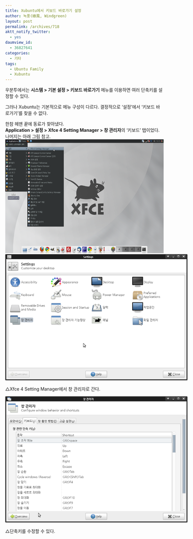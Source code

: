 ```yaml
---
title: Xubuntu에서 키보드 바로가기 설정
author: 녹풍(綠風, Windgreen)
layout: post
permalink: /archives/718
aktt_notify_twitter:
  - yes
daumview_id:
  - 36827641
categories:
  - 기타
tags:
  - Ubuntu Family
  - Xubuntu
---
```

우분투에서는 **시스템 > 기본 설정 > 키보드 바로가기** 메뉴를 이용하면 여러 단축키를 설정할 수 있다. <div>
  그러나 Xubuntu는 기본적으로 메뉴 구성이 다르다. 결정적으로 &#8216;설정&#8217;에서 &#8216;키보드 바로가기&#8217;를 찾을 수 없다.
</div>

<div>
  한참 헤맨 끝에 동료가 찾아냈다.
</div>

<div>
  <b>Application > 설정 > Xfce 4 Setting Manager > 창 관리자</b>의 &#8216;키보드&#8217; 탭이었다.
</div>

<div>
  나머지는 아래 그림 참고.
</div>

<div>
  <img src="/uploads/legacy/old-images/1/cfile29.uf.137E81544D4BC9591894F8.png" class="aligncenter" width="580" height="362" alt="" />
</div>

<div>
  <div style="width: 590px" class="wp-caption aligncenter">
    <img src="/uploads/legacy/old-images/1/cfile28.uf.1961B1504D4BC95820248A.png" width="580" height="401" alt="" /><p class="wp-caption-text">
      △Xfce 4 Setting Manager에서 창 관리자로 간다.
    </p>
  </div>
  
  <div style="width: 590px" class="wp-caption aligncenter">
    <img src="/uploads/legacy/old-images/1/cfile23.uf.1769354D4D4BC9580FFC21.png" width="580" height="401" alt="" /><p class="wp-caption-text">
      △단축키를 수정할 수 있다.
    </p>
  </div>
</div>

<div>
</div>